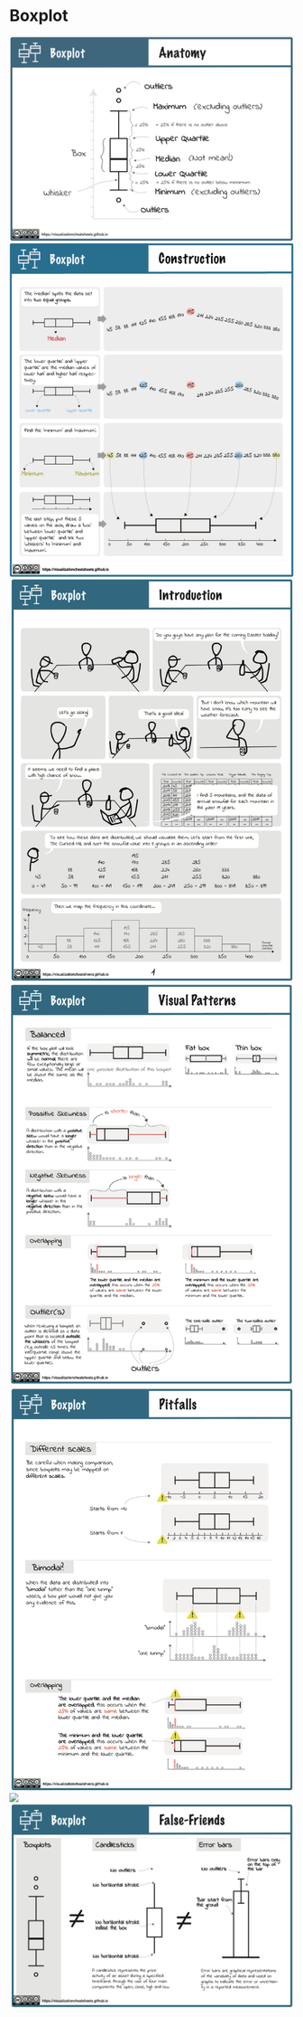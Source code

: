 # Boxplot

[![](figures/anatomy/boxplot.png)](pdfs/boxplot_anatomy.pdf)
[![](figures/construction/boxplot.png)](pdfs/boxplot_construction.pdf)
[![](figures/introduction/boxplot.png)](pdfs/boxplot_introduction.pdf)
[![](figures/visualpatterns/boxplot.png)](pdfs/boxplot_visualpatterns.pdf)
[![](figures/pitfalls/boxplot.png)](pdfs/boxplot_pitfals.pdf)
[![](figures/relatives/boxplot.png)](pdfs/boxplot_relatives.pdf)
[![](figures/falsefriends/boxplot.png)](pdfs/boxplot_falsefriends.pdf)
